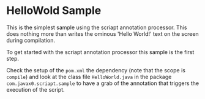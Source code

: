 HelloWold Sample
================

This is the simplest sample using the scriapt annotation processor. 
This does nothing more than writes the ominous 'Hello World!' text on the screen during compilation.

To get started with the scriapt annotation processor this sample is the first step.

Check the setup of the `pom.xml` the dependency (note that the scope is `compile`) and look at the class file
`HelloWorld.java` in the package `com.javax0.scriapt.sample` to have a grab of the annotation that triggers the
execution of the script.
